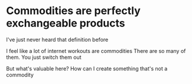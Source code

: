 # Commodities are perfectly exchangeable products

I've just never heard that definition before

I feel like a lot of internet workouts are commodities
There are so many of them.
You just switch them out

But what's valuable here?
How can I create something that's not a commodity